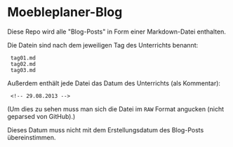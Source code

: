 Moebleplaner-Blog
=================

Diese Repo wird alle "Blog-Posts" in Form einer Markdown-Datei enthalten.

Die Datein sind nach dem jeweiligen Tag des Unterrichts benannt:

     tag01.md
     tag02.md
     tag03.md

Außerdem enthält jede Datei das Datum des Unterrichts (als Kommentar):

     <!-- 29.08.2013 -->

(Um dies zu sehen muss man sich die Datei im ```RAW``` Format angucken (nicht geparsed von GitHub).)

Dieses Datum muss nicht mit dem Erstellungsdatum des Blog-Posts übereinstimmen.
